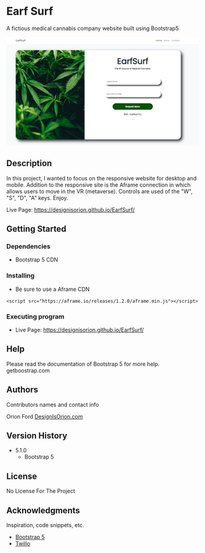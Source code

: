 # Earf Surf

A fictious medical cannabis company website built using Bootstrap5

<img src="https://github.com/DesignisOrion/EarfSurf/blob/main/img/earfsurf.png">

## Description

In this project, I wanted to focus on the responsive website for desktop and mobile. Addition to the responsive site is the Aframe connection in which allows users to move in the VR (metaverse). Controls are used of the "W", "S", "D", "A" keys. Enjoy.

Live Page: https://designisorion.github.io/EarfSurf/

## Getting Started

### Dependencies

* Bootstrap 5 CDN

### Installing

* Be sure to use a Aframe CDN
```
<script src="https://aframe.io/releases/1.2.0/aframe.min.js"></script>

```
### Executing program

* Live Page: https://designisorion.github.io/EarfSurf/


## Help

Please read the documentation of Bootstrap 5 for more help. getboostrap.com


## Authors

Contributors names and contact info

Orion Ford 
[DesignIsOrion.com](https://www.DesignIsOrion.com)

## Version History

* 5.1.0
    * Bootstrap 5 
    

## License

No License For The Project

## Acknowledgments

Inspiration, code snippets, etc.
* [Bootstrap 5 ](https://getbootstrap.com)
* [Twillo ](https://Twillo.com)



